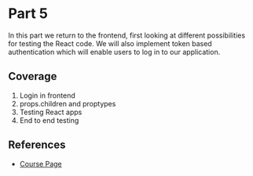 # Part 5

In this part we return to the frontend, first looking at different possibilities for testing the React code. We will also implement token based authentication which will enable users to log in to our application.

## Coverage

1. Login in frontend
2. props.children and proptypes
3. Testing React apps
4. End to end testing

## References

- [Course Page](https://fullstackopen.com/en/part5)
